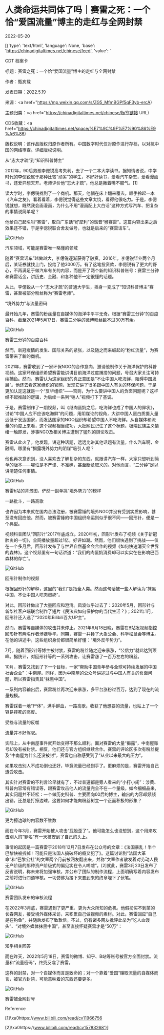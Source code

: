 # 人类命运共同体了吗｜赛雷之死：一个恰“爱国流量”博主的走红与全网封禁

2022-05-20

[{'type': 'text/html', 'language': None, 'base': 'https://chinadigitaltimes.net/chinese/feed', 'value': '

CDT 档案卡

标题：赛雷之死：一个恰“爱国流量”博主的走红与全网封禁

作者：甄亥载

发表日期：2022.5.19

来源：<a href="https://mp.weixin.qq.com/s/ZG5_MfmBGPf5qF3yb-ercA)

主题归类：<a href="https://chinadigitaltimes.net/chinese/标签链接 URL)

CDS收藏：<a href="https://chinadigitaltimes.net/space/%E7%9C%9F%E7%90%86%E9%A6%86)

版权说明：该作品版权归原作者所有。中国数字时代仅对原作进行存档，以对抗中国的网络审查。详细版权说明。





从“志大才疏”到“知识科普博主”

2012年，90后男孩李偲锐高考失利，去了一个二本大学读书。据知情者说，中学时代的李偲锐属于那种比较“顽劣”的学生，不好好读书，爱看汽车杂志，爱看漫画书，还爱异想天开。老师评价他“志大才疏”，他总是撇着嘴不服气。[1]

读大学时，李偲锐找到了一个商机。那天，他躺在床上翻来覆去，顺手拎起一本《汽车之友》。看着看着，李偲锐觉得这些文章太绕，看得他很吃力。于是，李偲锐就想，既然我会画漫画，为什么不用“漫画配上大白话”这种方式写汽车、把复杂的事情说简单呢？

他给自己起名叫“赛雷”，取自广东话“好犀利”的谐音“猴赛雷”。这篇内容出来之后效果还不错，于是李偲锐联合舍友做号，也就是后来的“赛雷话车”。

![GitHub](https://chinadigitaltimes.net/chinese/files/2022/05/post-681708-62874ac88c9b5.png)

汽车领域，可能是赛雷唯一略懂的领域

随着“赛雷话车”越做越大，李偲锐逐渐获得了融资。2016年，李偲锐毕业两个月后，某证券就找上门，投给了他3000万。有了这笔投资款，李偲锐有了更大的野心，不再满足于做汽车有关的内容，而是开了两个新的知识科普账号：赛雷三分钟和赛雷话金，讲历史、金融、和各种他不一定很懂的话题。

从此，李偲锐从一个“志大才疏”的普通大学生，摇身一变成了“知识科普博主”赛雷，甚至被部分粉丝称为“赛雷老师”。

“境外势力”与流量密码

最开始几年，赛雷的粉丝量在自媒体的海洋中平平无奇。根据“赛雷三分钟”的百度百科，截至2021年5月17日，赛雷三分钟的微博粉丝数不过30万有余。

![GitHub](https://chinadigitaltimes.net/chinese/files/2022/05/post-681708-62874ac8935d6.png)

赛雷三分钟的百度百科

然而，新冠疫情的发生、国际关系的紧张，以及随之而来崛起的“粉红流量”，为赛雷带来了新的商机。

2021年，赛雷收到了一家环保NGO的合作意向，邀请他制作关于海洋保护的科普视频。这家环保组织希望赛雷能讲讲目前海洋过度捕捞的问题，号召大家关注可持续捕鱼。然而，赛雷认为这家组织的真正意图是“不让中国人吃海鲜，阻碍中国发展”。他还去看这家组织的官网，发现它讲了很多跟中国人有关的环保问题，于是更加认定这就是一个“反华组织”——否则，为什么要讲中国人的负面问题呢？这样经不起推敲的逻辑，为后续一系列“锤人”视频打下了基调。

于是，赛雷制作了一期视频，叫《继肉蛋奶之后，吃海鲜也成了中国人的罪状》，讨论“中国人应不应该吃海鲜”的问题，用阴谋论的视角，大讲中国人蛋白质摄入量远低于发达国家，而发达国家的NGO组织却希望中国人不吃海鲜。从自媒体和流量的角度上来看，这个视频相当成功，大批网民记住了这个标题，极端民族主义情绪一触即发，涉事NGO及相关博主遭到了猛烈的舆论攻击。

赛雷从此火了。他发现，讲这种话题，远远比讲其他话题有流量。什么汽车啊，金融啊，哪里有“揭露境外势力的阴谋”吸引人呢？

他也再次意识到，没人喜欢去了解复杂的东西。就跟讲汽车一样，大家只想听到简单的版本——哪怕是不严谨、不准确，甚至断章取义的。对他而言，“三分钟”足以讲清楚任何事情。

![GitHub](https://chinadigitaltimes.net/chinese/files/2022/05/post-681708-62874ac8ad44a.png)

赛雷b站的背景图，俨然一副单挑“境外势力”的模样

一路批斗，一路高歌

也许因为本来就在国内合法注册，被赛雷锤的境外NGO并没有受到实质影响，甚至没有回应他。然而，被赛雷锤的中国组织命运则似乎很不同——回形针，便是一个典型。

视频科普团队“回形针”2017年底成立。2020年初，回形针发布了视频《关于新冠肺炎的一切》，全网播放量超过1亿，好评如潮。然而，他们很快遇到了挑战——仅在一个多月后，回形针发布了与世界自然基金会合作的视频《如何快速消灭全世界的森林》。这个视频里有一句话讲道：“我们的肉蛋奶消费却可以实实在在影响巴西森林的存亡”。

![GitHub](https://chinadigitaltimes.net/chinese/files/2022/05/post-681708-62874ac8c3ded.png)

回形针制作的视频

根据回形针的解释，这里的“我们”是指全人类。然而这句话被一些人解读为“抹黑中国，不让中国人吃肉蛋奶”。

对此，回形针做出了大量回应和澄清。风波似乎过去了：2020年5月，回形针与新华社客户端联合制作了短片《民法典如何保护你的当代生活？》；2021年1月，回形针还入选了“2020年Bilibili百大UP主”。

然而，赛雷等自媒体的攻击并未停止。2021年6月18日晚，赛雷在B站发视频指控回形针有两名作者涉嫌辱华。同期，赛雷一并锤了大象公会、科学松鼠会等博主。在他的讲述中，这些组织身份都很简单好懂：“境外反华势力”。

7月，随着回形针等博主被封禁，赛雷的粉丝随之迎来暴涨，“公信力”就此达到顶峰。据统计，对回形针等的一系列攻击，让赛雷涨了一百万左右的粉丝。

10月，赛雷又找到了下一个目标，一家“帮助中国青年参与全球可持续发展的中国社会企业”：中南屋。同样，因为中南屋的公众号讲述过与中国人有关的负面问题，所以赛雷指责其“抹黑中国”。

一系列内容输出后，赛雷粉丝再次迎来暴涨，多平台涨粉过百万，达到了现在的流量规模。

赛雷踩着一地“尸体”，满手鲜血，一路高歌，收获了他想要的流量，也站上了一个容易摔死的高度。

受挫与流量的反噬

流量并不好驾驭。

实际上，从中南屋事件就开始变得不那么顺利。面对赛雷的大量“揭露”，中南屋账号却没有被封禁。相反，他们还与官方组织继续合作。赛雷的评论区多次有粉丝提及“中南屋为什么还没被封”，赛雷也自称感受到了“从业以来最大的压力”。

如果攻击别人不成功倒也还好，毕竟流量已经到手了。更麻烦的是，赛雷开始自己遭受攻击。

其实针对赛雷的不利言论早就有了，不过普遍都是旁人看来的“小打小闹”：涉黄、科普内容常有错误等，跟赛雷攻击他人的流量完全不在一个量级。如今细细品来，其实问题并不轻松：一个做历史科普、主要面向00后的博主，输出的内容却频频出错，还总是打擦边球，这要如何才能向粉丝树立一个正面积极的形象？

![GitHub](https://chinadigitaltimes.net/chinese/files/2022/05/post-681708-62874ac8d3e18.png)

更为擦边球的内容数不胜数

而在今年3月，赛雷开始被人攻击“屁股歪了”。他可能怎么也没想到，这个用来攻击别人的“罪名”有一天被安到了自己的头上。

事情的起因是一篇赛雷于2018年12月7日发布在公众号的文章：《法国暴乱！半个巴黎快被拆掉！可能只是法国人搞破坏的瘾又犯了》。这篇讨论到“法国大革命”和“巴黎公社”的文章两个月前被网友翻出来，并称“文章作者散发着对劳动人民无产阶级的那种资产阶级式的偏见实在令人唏嘘”。[2]就此，赛雷3月23日发布了反省说明，称未来将加强审核，并公布了团队的制作流程，上面明确写着内容发布之前将进行四道审核。一切仿佛为接下来要到来的终章埋下了伏笔。

![GitHub](https://chinadigitaltimes.net/chinese/files/2022/05/post-681708-62874ac8df48e.png)

赛雷团队发布的审核流程

在2022年3月底，赛雷遇到了更严重、更为大众所知的危机。他假扮买不到菜的长春网友，接受境外媒体采访，来积累自己做视频的素材。对此，赛雷回应“自己是在钓鱼”，并随后发布了致歉信。不过，仍有诸多网友批评此举为“吃人血馒头”、“对境外媒体抹黑中国”，甚至直接怀疑赛雷才是“50万”：

![GitHub](https://chinadigitaltimes.net/chinese/files/2022/05/post-681708-62874ac8e7028.png)

知乎相关回答

而在昨天，2022年5月18日，赛雷的微博、知乎、B站等账号被官方全面封禁。流量和“流量密码”，终究反噬了赛雷。

这样的封禁，对一个自媒体而言是致命的；对一个靠着“爱国”赚取流量的自媒体而言，被官方封禁，可能意味着的东西还要更多。

![GitHub](https://chinadigitaltimes.net/chinese/files/2022/05/post-681708-62874ac90a2f5.png)

赛雷被全网封号

Reference

[1]\xa0https://www.bilibili.com/read/cv11966756

[2]\xa0https://www.bilibili.com/read/cv15783268'}]